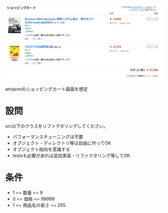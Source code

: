 ![エビフライトライアングル](image.PNG)

amazonのショッピングカート画面を想定

# 設問
src以下のクラスをリファクタリングしてください。

* パフォーマンスチューニングは不要
* オブジェクト・ディレクトリ等は自由に作ってOK
* オブジェクト指向を意識する
* testsも必要があれば追加実装・リファクタリング等してOK

# 条件

* 1 <= 数量 <= 9
* 0 <= 価格 <= 99999
* 1 <= 商品名の長さ <= 255